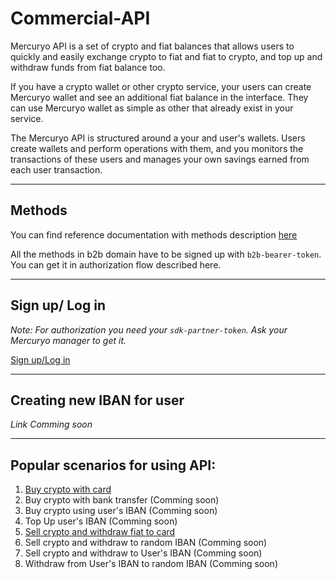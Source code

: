 # Commercial-API

Mercuryo API is a set of crypto and fiat balances that allows users to quickly and easily exchange crypto to fiat and fiat to crypto, and top up and withdraw funds from fiat balance too.

If you have a crypto wallet or other crypto service, your users can create Mercuryo wallet and see an additional fiat balance in the interface. They can use Mercuryo wallet as simple as other that already exist in your service.

The Mercuryo API is structured around a your and user's wallets. Users create wallets and perform operations with them, and you monitors the transactions of these users and manages your own savings earned from each user transaction.

***

## Methods

You can find reference documentation with methods description [here](https://u3-1-api.mrcr.io/v1.6/comm-docs/index.html)

All the methods in b2b domain have to be signed up with `b2b-bearer-token`. You can get it in authorization flow described here.

***

## Sign up/ Log in

*Note: For authorization you need your `sdk-partner-token`. Ask your Mercuryo manager to get it.*

[Sign up/Log in](https://github.com/mercuryoio/Commercial-API/blob/master/Login/README.md)


***


## Creating new IBAN for user

*Link Comming soon*

***

## Popular scenarios for using API:

1. [Buy crypto with card](https://github.com/mercuryoio/Commercial-API/blob/master/Buy/README.md)
2. Buy crypto with bank transfer (Comming soon)
3. Buy crypto using user's IBAN (Comming soon)
4. Top Up user's IBAN (Comming soon)
5. [Sell crypto and withdraw fiat to card](https://github.com/mercuryoio/Commercial-API/blob/master/Sell/README.md)
6. Sell crypto and withdraw to random IBAN (Comming soon)
7. Sell crypto and withdraw to User's IBAN (Comming soon)
8. Withdraw from User's IBAN to random IBAN (Comming soon)
